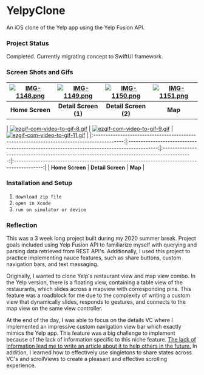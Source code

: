 # YelpyClone

An iOS clone of the Yelp app using the Yelp Fusion API.

### Project Status
Completed. Currently migrating concept to SwiftUI framework.

### Screen Shots and Gifs


| [![IMG-1148.png](https://i.postimg.cc/rpF0XZwM/IMG-1148.png)](https://postimg.cc/MnNK1DBF) | [![IMG-1149.png](https://i.postimg.cc/JhGr5fhD/IMG-1149.png)](https://postimg.cc/NyvvgPmB) | [![IMG-1150.png](https://i.postimg.cc/bJZZdGn5/IMG-1150.png)](https://postimg.cc/r0LVPwQG) | [![IMG-1151.png](https://i.postimg.cc/T2mPSvJn/IMG-1151.png)](https://postimg.cc/WtNjFKK4) |
|:------------------------------------------------------------------------------------------:|:------------------------------------------------------------------------------------------:|:------------------------------------------------------------------------------------------:|:------------------------------------------------------------------------------------------:|
|                                      **Home Screen**                                       |                                    **Detail Screen (1)**                                    |                                    **Detail Screen (2)**                                    |                                          **Map**                                           |

| [![ezgif-com-video-to-gif-8.gif](https://i.postimg.cc/ZYrdNd2k/ezgif-com-video-to-gif-8.gif)](https://postimg.cc/4nxykmXw) | [![ezgif-com-video-to-gif-9.gif](https://i.postimg.cc/VLZL0sfQ/ezgif-com-video-to-gif-9.gif)](https://postimg.cc/0bmqLsKc) | [![ezgif-com-video-to-gif-11.gif](https://i.postimg.cc/W4LV0hxK/ezgif-com-video-to-gif-11.gif)](https://postimg.cc/NK4Zcfs7) |
|:------------------------------------------------------------------------------------------:|:------------------------------------------------------------------------------------------:|:------------------------------------------------------------------------------------------:|:------------------------------------------------------------------------------------------:|
|                                      **Home Screen**                                       |                                    **Detail Screen**                                    |                                                                             **Map**                                           |


### Installation and Setup
1. `download zip file`
2. `open in Xcode`
3. `run on simulator or device`

### Reflection
This was a 3 week long project built during my 2020 summer break. Project goals included using Yelp Fusion API to familiarize myself with querying and parsing data retrieved from REST API's. Additionally, I used this project to practice implementing nauce features, such as share buttons, custom navigation bars, and text messaging.

Originally, I wanted to clone Yelp's restaurant view and map view combo. In the Yelp version, there is a floating view, containing a table view of the restaurants, which slides across a mapview with corresponding pins. This feature was a roadblock for me due to the complexity of writing a custom view that dynamically slides, responds to gestures, and connects to the map view on the same view controller.

At the end of the day, I was able to focus on the details VC where I implemented an impressive custom navigation view bar which exactly mimics the Yelp app. This feature was a big challenge to implement because of the lack of information specific to this niche feature. [The lack of information lead me to write an article about it to help others in the future.](https://medium.com/me/stats/post/3c887160b309) In addition, I learned how to effectively use singletons to share states across VC's and scrollViews to create a pleasant and effective scrolling experience.
